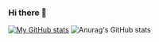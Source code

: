 ### Hi there 👋
[![My GitHub stats](https://github-readme-stats.vercel.app/api?username=UtescherIntrieri)](https://github.com/UtescherIntrieri/github-readme-stats)
![Anurag's GitHub stats](https://github-readme-stats.vercel.app/api?username=UtescherIntrieri&show_icons=true)

<!--
**UtescherIntrieri/UtescherIntrieri** is a ✨ _special_ ✨ repository because its `README.md` (this file) appears on your GitHub profile.

Here are some ideas to get you started:

- 🔭 I’m currently working on ...
- 🌱 I’m currently learning ...
- 👯 I’m looking to collaborate on ...
- 🤔 I’m looking for help with ...
- 💬 Ask me about ...
- 📫 How to reach me: ...
- 😄 Pronouns: ...
- ⚡ Fun fact: ...
-->
